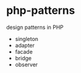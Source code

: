 php-patterns
============

design patterns in PHP

* singleton
* adapter
* facade
* bridge
* observer
